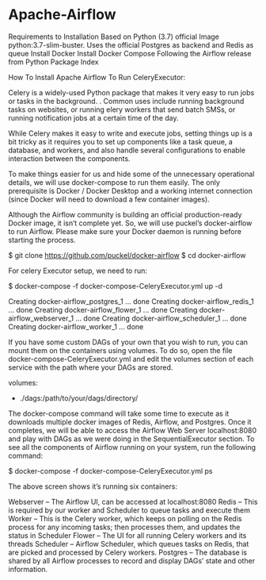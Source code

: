 # Apache-Airflow

Requirements to Installation 
Based on Python (3.7) official Image python:3.7-slim-buster.
Uses the official Postgres as backend and Redis as queue
Install Docker
Install Docker Compose
Following the Airflow release from Python Package Index


How To Install Apache Airflow To Run CeleryExecutor: 

Celery is a widely-used Python package that makes it very easy to run jobs or tasks in the background. . Common uses include running background tasks on websites, or running elery workers that send batch SMSs, or running notification jobs at a certain time of the day.

While Celery makes it easy to write and execute jobs, setting things up is a bit tricky as it requires you to set up components like a task queue, a database, and workers, and also handle several configurations to enable interaction between the components.

To make things easier for us and hide some of the unnecessary operational details, we will use docker-compose to run them easily. The only prerequisite is Docker / Docker Desktop and a working internet connection (since Docker will need to download a few container images).

Although the Airflow community is building an official production-ready Docker image, it isn’t complete yet. So, we will use puckel’s docker-airflow to run Airflow. Please make sure your Docker daemon is running before starting the process.

$ git clone https://github.com/puckel/docker-airflow
$ cd docker-airflow

For celery Executor setup, we need to run:

$ docker-compose -f docker-compose-CeleryExecutor.yml up -d

Creating docker-airflow_postgres_1 ... done
Creating docker-airflow_redis_1 ... done
Creating docker-airflow_flower_1 ... done
Creating docker-airflow_webserver_1 ... done
Creating docker-airflow_scheduler_1 ... done
Creating docker-airflow_worker_1 ... done

If you have some custom DAGs of your own that you wish to run, you can mount them on the containers using volumes. To do so, open the file docker-compose-CeleryExecutor.yml and edit the volumes section of each service with the path where your DAGs are stored.

volumes:
- ./dags:/path/to/your/dags/directory/

The docker-compose command will take some time to execute as it downloads multiple docker images of Redis, Airflow, and Postgres. Once it completes, we will be able to access the Airflow Web Server localhost:8080 and play with DAGs as we were doing in the SequentialExecutor section. To see all the components of Airflow running on your system, run the following command:

$ docker-compose -f docker-compose-CeleryExecutor.yml ps


The above screen shows it’s running six containers:

Webserver – The Airflow UI, can be accessed at localhost:8080
Redis – This is required by our worker and Scheduler to queue tasks and execute them
Worker – This is the Celery worker, which keeps on polling on the Redis process for any incoming tasks; then processes them, and updates the status in Scheduler
Flower – The UI for all running Celery workers and its threads
Scheduler – Airflow Scheduler, which queues tasks on Redis, that are picked and processed by Celery workers.
Postgres – The database is shared by all Airflow processes to record and display DAGs’ state and other information.
